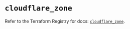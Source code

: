 # `cloudflare_zone`

Refer to the Terraform Registry for docs: [`cloudflare_zone`](https://registry.terraform.io/providers/cloudflare/cloudflare/4.50.0/docs/resources/zone).
